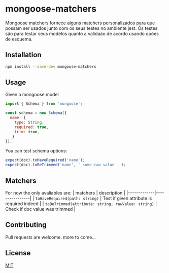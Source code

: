 # mongoose-matchers

Mongoose matchers fornece alguns matchers personalizados para que possam ser
usados junto com os seus testes no ambiente jest.
Os testes são para testar seus modelos quanto a validaão de acordo usando opões de esquema.

## Installation

```bash
npm install --save-dev mongoose-matchers
```

## Usage

Given a mongoose model

```javascript
import { Schema } from 'mongoose';

const schema = new Schema({
  name: {
    type: String,
    required: true,
    trim: true,
   }
});
```

You can test schema options:

```javascript
expect(doc).toHaveRequired('name');
expect(doc).toBeTrimmed('name', ' some raw value  ');
```

## Matchers

For now the only avaliables are:
| matchers | description |
|-------------|----------------|
| `toHaveRequired(path: string)` | Test if given attribute is required indeed |
| `toBeTrimmed(attribute: string, rawValue: string)` | Check if doc value was trimmed |

## Contributing

Pull requests are welcome. more to come...

## License

[MIT](https://choosealicense.com/licenses/mit/)
